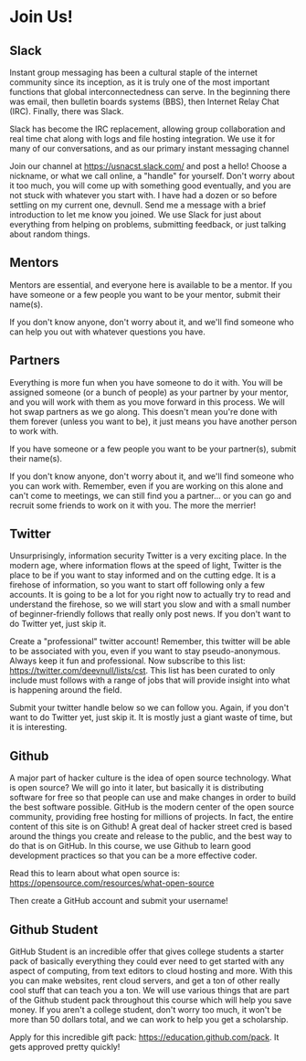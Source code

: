 # Join Us!

## Slack
Instant group messaging has been a cultural staple of the internet community since its inception, as it is truly one of the most important functions that global interconnectedness can serve. In the beginning there was email, then bulletin boards systems (BBS), then Internet Relay Chat (IRC). Finally, there was Slack.

Slack has become the IRC replacement, allowing group collaboration and real time chat along with logs and file hosting integration. We use it for many of our conversations, and as our primary instant messaging channel

Join our channel at https://usnacst.slack.com/ and post a hello! Choose a nickname, or what we call online, a "handle" for yourself. Don't worry about it too much, you will come up with something good eventually, and you are not stuck with whatever you start with. I have had a dozen or so before settling on my current one, devnull. Send me a message with a brief introduction to let me know you joined. We use Slack for just about everything from helping on problems, submitting feedback, or just talking about random things. 


## Mentors
Mentors are essential, and everyone here is available to be a mentor. If you have someone or a few people you want to be your mentor, submit their name(s). 

If you don't know anyone, don't worry about it, and we'll find someone who can help you out with whatever questions you have. 

## Partners
Everything is more fun when you have someone to do it with. You will be assigned someone (or a bunch of people) as your partner by your mentor, and you will work with them as you move forward in this process. We will hot swap partners as we go along. This doesn't mean you're done with them forever (unless you want to be), it just means you have another person to work with.

 If you have someone or a few people you want to be your partner(s), submit their name(s). 

If you don't know anyone, don't worry about it, and we'll find someone who you can work with. Remember, even if you are working on this alone and can't come to meetings, we can still find you a partner... or you can go and recruit some friends to work on it with you. The more the merrier! 

## Twitter
Unsurprisingly, information security Twitter is a very exciting place. In the modern age, where information flows at the speed of light, Twitter is the place to be if you want to stay informed and on the cutting edge. It is a firehose of information, so you want to start off following only a few accounts. It is going to be a lot for you right now to actually try to read and understand the firehose, so we will start you slow and with a small number of beginner-friendly follows that really only post news. If you don't want to do Twitter yet, just skip it. 

Create a "professional" twitter account! Remember, this twitter will be able to be associated with you, even if you want to stay pseudo-anonymous. Always keep it fun and professional. Now subscribe to this list: https://twitter.com/deevnull/lists/cst. This list has been curated to only include must follows with a range of jobs that will provide insight into what is happening around the field. 

Submit your twitter handle below so we can follow you. Again, if you don't want to do Twitter yet, just skip it. It is mostly just a giant waste of time, but it is interesting.

## Github
A major part of hacker culture is the idea of open source technology. What is open source? We will go into it later, but basically it is distributing software for free so that people can use and make changes in order to build the best software possible. GitHub is the modern center of the open source community, providing free hosting for millions of projects. In fact, the entire content of this site is on Github! A great deal of hacker street cred is based around the things you create and release to the public, and the best way to do that is on GitHub. In this course, we use Github to learn good development practices so that you can be a more effective coder. 

Read this to learn about what open source is: https://opensource.com/resources/what-open-source

Then create a GitHub account and submit your username! 

## Github Student
GitHub Student is an incredible offer that gives college students a starter pack of basically everything they could ever need to get started with any aspect of computing, from text editors to cloud hosting and more. With this you can make websites, rent cloud servers, and get a ton of other really cool stuff that can teach you a ton. We will use various things that are part of the Github student pack throughout this course which will help you save money. If you aren't a college student, don't worry too much, it won't be more than 50 dollars total, and we can work to help you get a scholarship. 

Apply for this incredible gift pack: https://education.github.com/pack. It gets approved pretty quickly!
